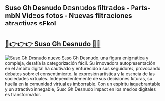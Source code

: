 ## Suso Gh Desnudo D𝚎sn𝚞dos filtr𝚊dos - Parts-mbN Vid𝚎os f𝚘tos - N𝚞evas filtr𝚊ciones atr𝚊ctivas sFkoI

# <h2><a href="http://mb2fe0n.tromn.icu/?c=Suso+Gh+Desnudo">🔗👉👉👉 Suso Gh Desnudo 🔗🔗</a></h2>

[![Suso Gh Desnudo nuevo](https://i.imgur.com/pEAQMta.gif)](http://mb2fe0n.tromn.icu/?c=Suso+Gh+Desnudo)
Suso Gh Desnudo, una figura enigmática y compleja, desafía la categorización fácil. Su innovadora autopresentación en el ámbito digital ha cautivado y enfurecido a sus seguidores, provocando debates sobre el consentimiento, la expresión artística y la esencia de las sociedades virtuales. Independientemente de sus decisiones futuras, su huella en la comunidad virtual es imborrable. Con un espíritu inquebrantable y un atractivo innegable, Suso Gh Desnudo impact en los medios digitales es transformador.
